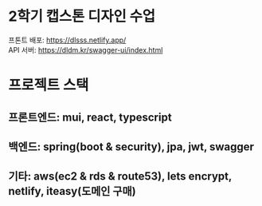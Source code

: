# 2학기 캡스톤 디자인 수업

프톤트 배포: https://dlsss.netlify.app/   
API 서버: https://dldm.kr/swagger-ui/index.html

# 프로젝트 스택
## 프론트엔드: mui, react, typescript

## 백엔드: spring(boot & security), jpa, jwt, swagger

## 기타: aws(ec2 & rds & route53), lets encrypt, netlify, iteasy(도메인 구매)

